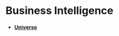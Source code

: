 # Business Intelligence

- #### [Universe](/docs/identitymanager/6.1/identitymanager/integration-guide/toolkit/xml-configuration/business-intelligence/universe/index.md)
